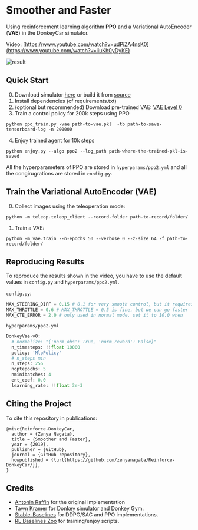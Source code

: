 # Smoother and Faster

Using reeinforcement learning algorithm **PPO** and a Variational AutoEncoder (**VAE**) in the DonkeyCar simulator.

Video: [https://www.youtube.com/watch?v=udPiZA4nsK0](https://www.youtube.com/watch?v=iiuKh0yDyKE)


![result](content/sample.gif)


## Quick Start

0. Download simulator [here](https://drive.google.com/open?id=1h2VfpGHlZetL5RAPZ79bhDRkvlfuB4Wb) or build it from [source](https://github.com/tawnkramer/sdsandbox/tree/donkey)
1. Install dependencies (cf requirements.txt)
2. (optional but recommended) Download pre-trained VAE: [VAE Level 0](https://drive.google.com/open?id=1n7FosFA0hALhuESf1j1yg-hERCnfVc4b) 
3. Train a control policy for 200k steps using PPO

```
python ppo_train.py -vae path-to-vae.pkl  -tb path-to-save-tensorboard-log -n 200000
```

4. Enjoy trained agent for 10k steps

```
python enjoy.py --algo ppo2 --log_path path-where-the-trained-pkl-is-saved
```

All the hyperparameters of PPO are stored in `hyperparams/ppo2.yml` and
all the congirugrations are stored in  `config.py`.

## Train the Variational AutoEncoder (VAE)

0. Collect images using the teleoperation mode:

```
python -m teleop.teleop_client --record-folder path-to-record/folder/
```

1. Train a VAE:
```
python -m vae.train --n-epochs 50 --verbose 0 --z-size 64 -f path-to-record/folder/
```

## Reproducing Results

To reproduce the results shown in the video, you have to use the default values in `config.py` and `hyperparams/ppo2.yml`.


`config.py`:

```python
MAX_STEERING_DIFF = 0.15 # 0.1 for very smooth control, but it requires more steps
MAX_THROTTLE = 0.6 # MAX_THROTTLE = 0.5 is fine, but we can go faster
MAX_CTE_ERROR = 2.0 # only used in normal mode, set it to 10.0 when 
```

`hyperparams/ppo2.yml`
```python
DonkeyVae-v0:
  # normalize: "{'norm_obs': True, 'norm_reward': False}"
  n_timesteps: !!float 10000
  policy: 'MlpPolicy'
  # n_steps min
  n_steps: 256
  noptepochs: 5
  nminibatches: 4
  ent_coef: 0.0
  learning_rate: !!float 3e-3
```

## Citing the Project

To cite this repository in publications:

```
@misc{Reinforce-DonkeyCar,
  author = {Zenya Nagata},
  title = {Smoother and Faster},
  year = {2019},
  publisher = {GitHub},
  journal = {GitHub repository},
  howpublished = {\url{https://github.com/zenyanagata/Reinforce-DonkeyCar/}},
}
```

## Credits
- [Antonin Raffin](https://github.com/araffin/learning-to-drive-in-5-minutes) for the original implementation
- [Tawn Kramer](https://github.com/tawnkramer) for Donkey simulator and Donkey Gym.
- [Stable-Baselines](https://github.com/hill-a/stable-baselines) for DDPG/SAC and PPO implementations.
- [RL Baselines Zoo](https://github.com/araffin/rl-baselines-zoo) for training/enjoy scripts.